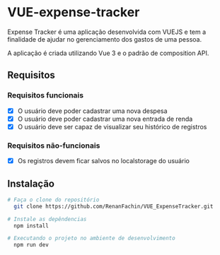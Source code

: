# VUE-expense-tracker

Expense Tracker é uma aplicação desenvolvida com VUEJS e tem a finalidade de ajudar no gerenciamento dos gastos de uma pessoa.

A aplicação é criada utilizando Vue 3 e o padrão de composition API.

## Requisitos

### Requisitos funcionais
- [x] O usuário deve poder cadastrar uma nova despesa
- [x] O usuário deve poder cadastrar uma nova entrada de renda
- [x] O usuário deve ser capaz de visualizar seu histórico de registros  

### Requisitos não-funcionais
- [x]  Os registros devem ficar salvos no localstorage do usuário

## Instalação

```bash
# Faça o clone do repositório
  git clone https://github.com/RenanFachin/VUE_ExpenseTracker.git

# Instale as depêndencias
  npm install

# Executando o projeto no ambiente de desenvolvimento
  npm run dev
```


